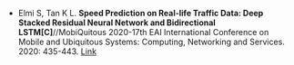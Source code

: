 * Elmi S, Tan K L. <b>Speed Prediction on Real-life Traffic Data: Deep Stacked Residual Neural Network and Bidirectional LSTM[C]</b>//MobiQuitous 2020-17th EAI International Conference on Mobile and Ubiquitous Systems: Computing, Networking and Services. 2020: 435-443. [Link](https://dl.acm.org/doi/abs/10.1145/3448891.3448892)